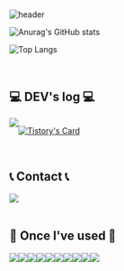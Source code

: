 # 
![header](https://capsule-render.vercel.app/api?type=waving&color=timeGradient&text=Welcome%20to%20Nayeong's%20GitHub%20👋&animation=twinkling&fontSize=35&fontAlignY=40&fontAlign=70&height=250)


![Anurag's GitHub stats](https://github-readme-stats.vercel.app/api?username=khb3254&show_icons=true&theme=solarized-dark)


![Top Langs](https://github-readme-stats.vercel.app/api/top-langs/?username=6810779s&layout=compact&theme=tokyonight)


<br>

## 💻 DEV's log 💻
<div style="display:flex; flex-direction:row;">
    <a href="https://kkangna.tistory.com">
        <img src="https://img.shields.io/badge/Tistory-000000?style=for-the-badge&logo=Tistory&logoColor=white"> 
    </a>
      
[![Tistory's Card](https://github-readme-tistory-card.vercel.app/api?name=khb3254&theme=default)](https://kkangna.tistory.com)
</div><br>




## 📞 Contact 📞
<div style="display:flex; flex-direction:row;">
    <a href="mailto:khb3254@naver.com">
        <img src="https://img.shields.io/badge/Gmail-EA4335?style=for-the-badge&logo=Gmail&logoColor=white"> 
    </a>
</div><br>


## 🔨 Once I've used 🔨
<div style="display:flex; flex-direction:row;">
    <img src="https://img.shields.io/badge/python-3776AB?style=for-the-badge&logo=python&logoColor=white"> 
    <img src="https://img.shields.io/badge/javascript-F7DF1E?style=for-the-badge&logo=javascript&logoColor=white">
    <img src="https://img.shields.io/badge/mysql-4479A1?style=for-the-badge&logo=mysql&logoColor=white"> 
    <img src="https://img.shields.io/badge/bootstrap-7952B3?style=for-the-badge&logo=bootstrap&logoColor=white"> 
    <img src="https://img.shields.io/badge/html5-E34F26?style=for-the-badge&logo=html5&logoColor=white">
    <br>
    <img src="https://img.shields.io/badge/css-1572B6?style=for-the-badge&logo=css3&logoColor=white">
    <img src="https://img.shields.io/badge/tableau-E97627?style=for-the-badge&logo=tableau&logoColor=white">
    <img src="https://img.shields.io/badge/jupyter-F37626?style=for-the-badge&logo=jupyter&logoColor=white">
    <img src="https://img.shields.io/badge/docker-2496ED?style=for-the-badge&logo=docker&logoColor=white">
    <img src="https://img.shields.io/badge/keras-D00000?style=for-the-badge&logo=keras&logoColor=white">
</div><br>

